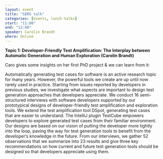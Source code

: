 ```yaml
---
layout: event
title: "SERG talk"
categories: [events, lunch-talks]
start: "11:00"
end: "12:00"
speaker: Carolin Brandt
where: Online
---
```


**Topic 1: Developer-Friendly Test Amplification: The Interplay between Automatic Generation and Human Exploration (Carolin Brandt)**

Caro gives some insights on her first PhD project & we can learn from it:

Automatically generating test cases for software is an active research topic for many years. However, the powerful tools we create are up until now rarely used in practice. Starting from issues reported by developers in previous studies, we investigate what aspects are important to design test generation approaches that developers appreciate. We conduct 16 semi-structured interviews with software developers supported by our prototypical designs of developer-friendly test amplification and exploration tools. We extend the test amplification tool DSpot, generating test cases that are easier to understand. The IntelliJ plugin TestCube empowers developers to explore generated test cases from their familiar environment. Our designs are based on our vision of putting the developer more tightly into the loop, paving the way for test generation tools to benefit from the developer’s knowledge in the future. From our interviews, we gather 52 observations that we summarize into 23 results and give three key recommendations on how current and future test generation tools should be designed so that developers appreciate using them.
